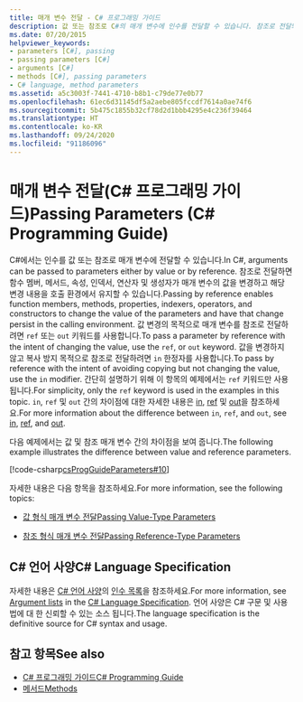 ```yaml
---
title: 매개 변수 전달 - C# 프로그래밍 가이드
description: 값 또는 참조로 C#의 매개 변수에 인수를 전달할 수 있습니다. 참조로 전달되는 인수에 대한 변경 내용이 유지됩니다. Ref 또는 out을 사용하여 참조로 전달합니다.
ms.date: 07/20/2015
helpviewer_keywords:
- parameters [C#], passing
- passing parameters [C#]
- arguments [C#]
- methods [C#], passing parameters
- C# language, method parameters
ms.assetid: a5c3003f-7441-4710-b8b1-c79de77e0b77
ms.openlocfilehash: 61ec6d31145df5a2aebe805fccdf7614a0ae74f6
ms.sourcegitcommit: 5b475c1855b32cf78d2d1bbb4295e4c236f39464
ms.translationtype: HT
ms.contentlocale: ko-KR
ms.lasthandoff: 09/24/2020
ms.locfileid: "91186096"
---
```

# <a name="passing-parameters-c-programming-guide"></a><span data-ttu-id="719d3-105">매개 변수 전달(C# 프로그래밍 가이드)</span><span class="sxs-lookup"><span data-stu-id="719d3-105">Passing Parameters (C# Programming Guide)</span></span>

<span data-ttu-id="719d3-106">C#에서는 인수를 값 또는 참조로 매개 변수에 전달할 수 있습니다.</span><span class="sxs-lookup"><span data-stu-id="719d3-106">In C#, arguments can be passed to parameters either by value or by reference.</span></span> <span data-ttu-id="719d3-107">참조로 전달하면 함수 멤버, 메서드, 속성, 인덱서, 연산자 및 생성자가 매개 변수의 값을 변경하고 해당 변경 내용을 호출 환경에서 유지할 수 있습니다.</span><span class="sxs-lookup"><span data-stu-id="719d3-107">Passing by reference enables function members, methods, properties, indexers, operators, and constructors to change the value of the parameters and have that change persist in the calling environment.</span></span> <span data-ttu-id="719d3-108">값 변경의 목적으로 매개 변수를 참조로 전달하려면 `ref` 또는 `out` 키워드를 사용합니다.</span><span class="sxs-lookup"><span data-stu-id="719d3-108">To pass a parameter by reference with the intent of changing the value, use the `ref`, or `out` keyword.</span></span> <span data-ttu-id="719d3-109">값을 변경하지 않고 복사 방지 목적으로 참조로 전달하려면 `in` 한정자를 사용합니다.</span><span class="sxs-lookup"><span data-stu-id="719d3-109">To pass by reference with the intent of avoiding copying but not changing the value, use the `in` modifier.</span></span> <span data-ttu-id="719d3-110">간단히 설명하기 위해 이 항목의 예제에서는 `ref` 키워드만 사용됩니다.</span><span class="sxs-lookup"><span data-stu-id="719d3-110">For simplicity, only the `ref` keyword is used in the examples in this topic.</span></span> <span data-ttu-id="719d3-111">`in`, `ref` 및 `out` 간의 차이점에 대한 자세한 내용은 [in](../../language-reference/keywords/in-parameter-modifier.md), [ref](../../language-reference/keywords/ref.md) 및 [out](../../language-reference/keywords/out-parameter-modifier.md)을 참조하세요.</span><span class="sxs-lookup"><span data-stu-id="719d3-111">For more information about the difference between `in`, `ref`, and `out`, see [in](../../language-reference/keywords/in-parameter-modifier.md), [ref](../../language-reference/keywords/ref.md), and [out](../../language-reference/keywords/out-parameter-modifier.md).</span></span>  
  
 <span data-ttu-id="719d3-112">다음 예제에서는 값 및 참조 매개 변수 간의 차이점을 보여 줍니다.</span><span class="sxs-lookup"><span data-stu-id="719d3-112">The following example illustrates the difference between value and reference parameters.</span></span>  
  
 [!code-csharp[csProgGuideParameters#10](~/samples/snippets/csharp/VS_Snippets_VBCSharp/csProgGuideParameters/CS/Parameters.cs#10)]  
  
 <span data-ttu-id="719d3-113">자세한 내용은 다음 항목을 참조하세요.</span><span class="sxs-lookup"><span data-stu-id="719d3-113">For more information, see the following topics:</span></span>  
  
- [<span data-ttu-id="719d3-114">값 형식 매개 변수 전달</span><span class="sxs-lookup"><span data-stu-id="719d3-114">Passing Value-Type Parameters</span></span>](./passing-value-type-parameters.md)  
  
- [<span data-ttu-id="719d3-115">참조 형식 매개 변수 전달</span><span class="sxs-lookup"><span data-stu-id="719d3-115">Passing Reference-Type Parameters</span></span>](./passing-reference-type-parameters.md)  
  
## <a name="c-language-specification"></a><span data-ttu-id="719d3-116">C# 언어 사양</span><span class="sxs-lookup"><span data-stu-id="719d3-116">C# Language Specification</span></span>  

<span data-ttu-id="719d3-117">자세한 내용은 [C# 언어 사양](/dotnet/csharp/language-reference/language-specification/introduction)의 [인수 목록](~/_csharplang/spec/expressions.md#argument-lists)을 참조하세요.</span><span class="sxs-lookup"><span data-stu-id="719d3-117">For more information, see [Argument lists](~/_csharplang/spec/expressions.md#argument-lists) in the [C# Language Specification](/dotnet/csharp/language-reference/language-specification/introduction).</span></span> <span data-ttu-id="719d3-118">언어 사양은 C# 구문 및 사용법에 대 한 신뢰할 수 있는 소스 됩니다.</span><span class="sxs-lookup"><span data-stu-id="719d3-118">The language specification is the definitive source for C# syntax and usage.</span></span>
  
## <a name="see-also"></a><span data-ttu-id="719d3-119">참고 항목</span><span class="sxs-lookup"><span data-stu-id="719d3-119">See also</span></span>

- [<span data-ttu-id="719d3-120">C# 프로그래밍 가이드</span><span class="sxs-lookup"><span data-stu-id="719d3-120">C# Programming Guide</span></span>](../index.md)
- [<span data-ttu-id="719d3-121">메서드</span><span class="sxs-lookup"><span data-stu-id="719d3-121">Methods</span></span>](./methods.md)
